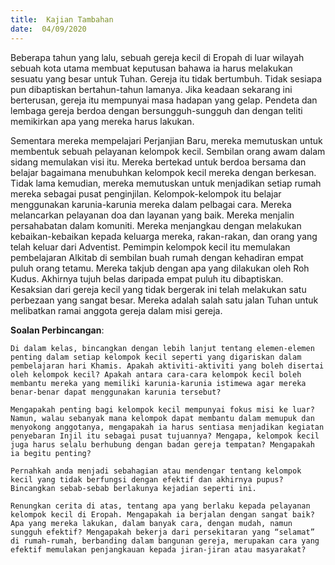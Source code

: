 ```yaml
---
title:  Kajian Tambahan
date:  04/09/2020
---
```


Beberapa tahun yang lalu, sebuah gereja kecil di Eropah di luar wilayah sebuah kota utama membuat keputusan bahawa ia harus melakukan sesuatu yang besar untuk Tuhan. Gereja itu tidak bertumbuh. Tidak sesiapa pun dibaptiskan bertahun-tahun lamanya. Jika keadaan sekarang ini berterusan, gereja itu mempunyai masa hadapan yang gelap. Pendeta dan lembaga gereja berdoa dengan bersungguh-sungguh dan dengan teliti memikirkan apa yang mereka harus lakukan.

Sementara mereka mempelajari Perjanjian Baru, mereka memutuskan untuk membentuk sebuah pelayanan kelompok kecil. Sembilan orang awam dalam sidang memulakan visi itu. Mereka bertekad untuk berdoa bersama dan belajar bagaimana menubuhkan kelompok kecil mereka dengan berkesan. Tidak lama kemudian, mereka memutuskan untuk menjadikan setiap rumah mereka sebagai pusat penginjilan. Kelompok-kelompok itu belajar menggunakan karunia-karunia mereka dalam pelbagai cara. Mereka melancarkan pelayanan doa dan layanan yang baik. Mereka menjalin persahabatan dalam komuniti. Mereka menjangkau dengan melakukan kebaikan-kebaikan kepada keluarga mereka, rakan-rakan, dan orang yang telah keluar dari Adventist. Pemimpin kelompok kecil itu memulakan pembelajaran Alkitab di sembilan buah rumah dengan kehadiran empat puluh orang tetamu. Mereka takjub dengan apa yang dilakukan oleh Roh Kudus. Akhirnya tujuh belas daripada empat puluh itu dibaptiskan. Kesaksian dari gereja kecil yang tidak bergerak ini telah melakukan satu perbezaan yang sangat besar. Mereka adalah salah satu jalan Tuhan untuk melibatkan ramai anggota gereja dalam misi gereja.

**Soalan Perbincangan**:

`Di dalam kelas, bincangkan dengan lebih lanjut tentang elemen-elemen penting dalam setiap kelompok kecil seperti yang digariskan dalam pembelajaran hari Khamis. Apakah aktiviti-aktiviti yang boleh disertai oleh kelompok kecil? Apakah antara cara-cara kelompok kecil boleh membantu mereka yang memiliki karunia-karunia istimewa agar mereka benar-benar dapat menggunakan karunia tersebut?`

`Mengapakah penting bagi kelompok kecil mempunyai fokus misi ke luar? Namun, walau sebanyak mana kelompok dapat membantu dalam memupuk dan menyokong anggotanya, mengapakah ia harus sentiasa menjadikan kegiatan penyebaran Injil itu sebagai pusat tujuannya? Mengapa, kelompok kecil juga harus selalu berhubung dengan badan gereja tempatan? Mengapakah ia begitu penting?`

`Pernahkah anda menjadi sebahagian atau mendengar tentang kelompok kecil yang tidak berfungsi dengan efektif dan akhirnya pupus? Bincangkan sebab-sebab berlakunya kejadian seperti ini.`

`Renungkan cerita di atas, tentang apa yang berlaku kepada pelayanan kelompok kecil di Eropah. Mengapakah ia berjalan dengan sangat baik? Apa yang mereka lakukan, dalam banyak cara, dengan mudah, namun sungguh efektif? Mengapakah bekerja dari persekitaran yang “selamat” di rumah-rumah, berbanding dalam bangunan gereja, merupakan cara yang efektif memulakan penjangkauan kepada jiran-jiran atau masyarakat?`